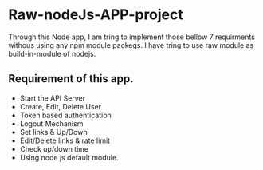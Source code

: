 # Raw-nodeJs-APP-project
Through this Node app, I am tring to implement those bellow 7 requirments withous using any npm module packegs. I have tring to use raw module as build-in-module of nodejs.
## Requirement of this app.
* Start the API Server
* Create, Edit, Delete User
* Token based authentication
* Logout Mechanism
* Set links & Up/Down
* Edit/Delete links & rate limit
* Check up/down time
* Using node js default module.
